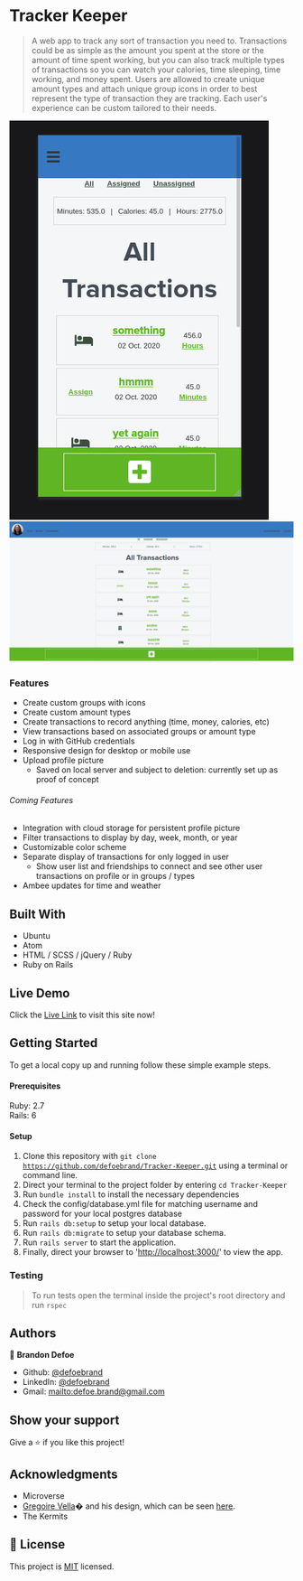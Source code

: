 # Tracker Keeper

> A web app to track any sort of transaction you need to. Transactions could be as simple as the amount you spent at the store or the amount of time spent working, but you can also track multiple types of transactions so you can watch your calories, time sleeping, time working, and money spent. Users are allowed to create unique amount types and attach unique group icons in order to best represent the type of transaction they are tracking. Each user's experience can be custom tailored to their needs.

![screenshot](public/TransactionScreenshot.png)
![screenshot](public/FullTransactionsScreenshot.png)

### Features

-   Create custom groups with icons
-   Create custom amount types
-   Create transactions to record anything (time, money, calories, etc)
-   View transactions based on associated groups or amount type
-   Log in with GitHub credentials
-   Responsive design for desktop or mobile use
-   Upload profile picture
    -   Saved on local server and subject to deletion: currently set up as proof of concept

###### Coming Features

-   Integration with cloud storage for persistent profile picture
-   Filter transactions to display by day, week, month, or year
-   Customizable color scheme
-   Separate display of transactions for only logged in user
    -   Show user list and friendships to connect and see other user transactions on profile or in groups / types
-   Ambee updates for time and weather

## Built With

-   Ubuntu
-   Atom
-   HTML / SCSS / jQuery / Ruby
-   Ruby on Rails

## Live Demo

Click the [Live Link](https://vast-basin-15172.herokuapp.com/) to visit this site now!

## Getting Started

To get a local copy up and running follow these simple example steps.

#### Prerequisites

Ruby: 2.7  
Rails: 6

#### Setup

1.  Clone this repository with `git clone` [`https://github.com/defoebrand/Tracker-Keeper.git`](https://github.com/defoebrand/Tracker-Keeper.git) using a terminal or command line.
2.  Direct your terminal to the project folder by entering `cd Tracker-Keeper`
3.  Run `bundle install` to install the necessary dependencies
4.  Check the config/database.yml file for matching username and password for your local postgres database
5.  Run `rails db:setup` to setup your local database.
6.  Run `rails db:migrate` to setup your database schema.
7.  Run `rails server` to start the application.
8.  Finally, direct your browser to '<http://localhost:3000/>' to view the app.

### Testing

> To run tests open the terminal inside the project's root directory and run `rspec`

## Authors

👤 **Brandon Defoe**

-   Github: [@defoebrand](https://github.com/defoebrand)
-   LinkedIn: [@defoebrand](https://www.linkedin.com/in/defoebrand/)
-   Gmail: <mailto:defoe.brand@gmail.com>

## Show your support

Give a ⭐️ if you like this project!

## Acknowledgments

-   Microverse
-   [Gregoire Vella](https://www.behance.net/gregoirevella)� and his design, which can be seen [here](https://www.behance.net/gallery/19759151/Snapscan-iOs-design-and-branding?tracking_source=).
-   The Kermits

## 📝 License

This project is [MIT](lic.url) licensed.
